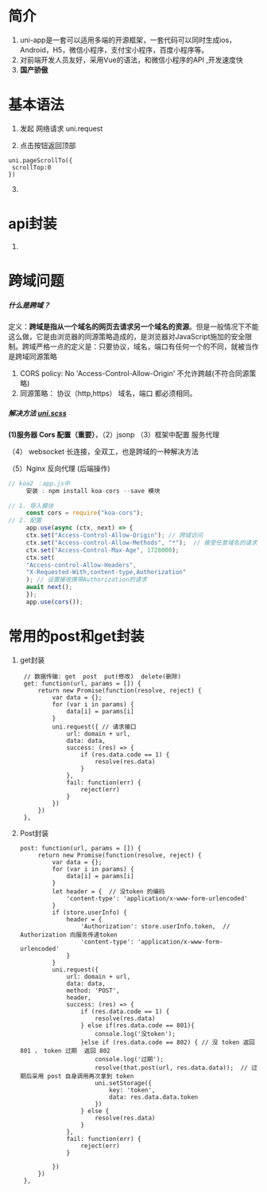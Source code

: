 # 简介

1. uni-app是一套可以适用多端的开源框架，一套代码可以同时生成ios，Android，H5，微信小程序，支付宝小程序，百度小程序等。
2. 对前端开发人员友好，采用Vue的语法，和微信小程序的API ,开发速度快
3.  **国产骄傲**

# 基本语法

1. 发起 网络请求   uni.request 

2.  点击按钮返回顶部 

   ``` vue
   uni.pageScrollTo({
   	scrollTop:0
   })
   ```

3. 

# api封装

1. 

# 跨域问题

##### 什么是跨域？

​	定义：**跨域是指从一个域名的网页去请求另一个域名的资源**。但是一般情况下不能这么做，它是由浏览器的同源策略造成的，是浏览器对JavaScript施加的安全限制。跨域严格一点的定义是：只要协议，域名，端口有任何一个的不同，就被当作是跨域同源策略

1.  CORS policy: No 'Access-Control-Allow-Origin'  不允许跨越(不符合同源策略)
2. 同源策略： 协议（http,https） 域名，端口 都必须相同。

##### 解决方法   [uni.scss](F:\Hbuilder项目\Sale\uni.scss) 

 **(1)服务器 Cors 配置（重要）**，（2）jsonp （3）框架中配置 服务代理

（4） websocket 长连接，全双工，也是跨域的一种解决方法

（5）Nginx 反向代理   (后端操作)

``` js
// koa2 ：app.js中 
     安装 : npm install koa-cors --save 模块
	 
// 1. 导入模块
     const cors = require("koa-cors");
// 2. 配置
     app.use(async (ctx, next) => {
     ctx.set("Access-Control-Allow-Origin"); // 跨域访问
     ctx.set("Access-control-Allow-Methods", "*");  // 接受任意域名的请求
     ctx.set("Access-Control-Max-Age", 1728000);
     ctx.set(
     "Access-control-Allow-Headers",
     "X-Requested-With,content-type,Authorization"
     ); // 设置接收携带Authorization的请求
     await next();
     }); 
     app.use(cors());
```

# 常用的post和get封装

1. get封装

   ``` 
   	// 数据传输: get  post  put(修改)  delete(删除)
   	get: function(url, params = []) {
   		return new Promise(function(resolve, reject) {
   			var data = {};
   			for (var i in params) {
   				data[i] = params[i]
   			}
   			uni.request({ // 请求接口
   				url: domain + url,
   				data: data,
   				success: (res) => {
   					if (res.data.code == 1) {
   						resolve(res.data)
   					}
   				},
   				fail: function(err) {
   					reject(err)
   				}
   			})
   		})
   	},
   ```

2. Post封装

   ``` 
   post: function(url, params = []) {
   		return new Promise(function(resolve, reject) {
   			var data = {};
   			for (var i in params) {
   				data[i] = params[i]
   			}
   			let header = {  // 没token 的编码
   				'content-type': 'application/x-www-form-urlencoded'
   			}
   			if (store.userInfo) {
   				header = {
   					'Authorization': store.userInfo.token,  // Authorization 向服务传递token 
   					'content-type': 'application/x-www-form-urlencoded'
   				}
   			}
   			uni.request({
   				url: domain + url,
   				data: data,
   				method: 'POST',
   				header,
   				success: (res) => {
   					if (res.data.code == 1) {
   						resolve(res.data)
   					} else if(res.data.code == 801){
   						console.log('没token');
   					}else if (res.data.code == 802) { // 没 token 返回 801 ， token 过期  返回 802
   					    console.log('过期');
   						resolve(that.post(url, res.data.data));  // 过期后采用 post 自身调用再次拿到 token
   						uni.setStorage({
   							key: 'token',
   							data: res.data.data.token
   						})
   					} else {
   						resolve(res.data)
   					}
   				},
   				fail: function(err) {
   					reject(err)
   				}
   
   			})
   		})
   	},
   ```

   

 

